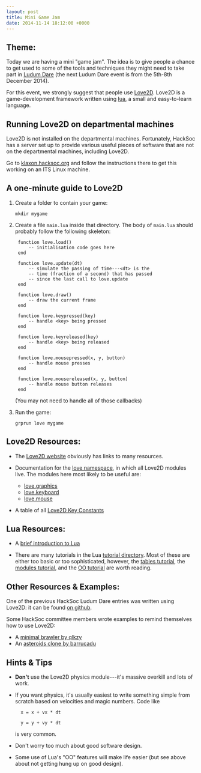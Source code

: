 ```yaml
---
layout: post
title: Mini Game Jam
date: 2014-11-14 18:12:00 +0000
---
```



## Theme: 



Today we are having a mini "game jam". The idea is to give people a
chance to get used to some of the tools and techniques they might need
to take part in [Ludum Dare][] (the next Ludum Dare event is from the 5th-8th December 2014).

For this event, we strongly suggest that people use [Love2D][]. Love2D is a game-development framework written using [lua][], a small and easy-to-learn language.


## Running Love2D on departmental machines

Love2D is not installed on the departmental machines. Fortunately, HackSoc has a server set up to provide various useful pieces of software that are not on the departmental machines, including Love2D.

Go to [klaxon.hacksoc.org][] and follow the instructions there to get this
working on an ITS Linux machine.

## A one-minute guide to Love2D

1. Create a folder to contain your game:

    `mkdir mygame`
    
2. Create a file `main.lua` inside that directory. The body of
   `main.lua` should probably follow the following skeleton:
   
        function love.load()
            -- initialisation code goes here
        end

        function love.update(dt)
            -- simulate the passing of time---<dt> is the
            -- time (fraction of a second) that has passed
            -- since the last call to love.update
        end

        function love.draw()
            -- draw the current frame
        end

        function love.keypressed(key)
            -- handle <key> being pressed
        end

        function love.keyreleased(key)
            -- handle <key> being released
        end
        
        function love.mousepressed(x, y, button)
            -- handle mouse presses
        end
        
        function love.mousereleased(x, y, button)
            -- handle mouse button releases
        end

   (You may not need to handle all of those callbacks)

3. Run the game:

    `grprun love mygame`

## Love2D Resources:

- The [Love2D website][Love2D] obviously has links to many resources.

- Documentation for the [love namespace][], in which all Love2D
  modules live. The modules here most likely to be useful are:
    + [love.graphics][]
    + [love.keyboard][]
    + [love.mouse][]

- A table of all [Love2D Key Constants][]

## Lua Resources:

- A [brief introduction to Lua][]

- There are many tutorials in the Lua [tutorial directory][]. Most of
  these are either too basic or too sophisticated, however, the
  [tables tutorial][], the [modules tutorial][], and the
  [OO tutorial][] are worth reading.

## Other Resources & Examples:

One of the previous HackSoc Ludum Dare entries was written using Love2D: it can be found [on github][LudumDare28].

Some HackSoc committee members wrote examples to remind themselves how to use Love2D:

- A [minimal brawler by qlkzy][]
- An [asteroids clone by barrucadu][]

## Hints & Tips

- **Don't** use the Love2D physics module---it's massive overkill and lots
  of work.
  
- If you want physics, it's usually easiest to write something simple
  from scratch based on velocities and magic numbers. Code like

        x = x + vx * dt
  
        y = y + vy * dt
  is very common.
  
- Don't worry too much about good software design.

- Some use of Lua's "OO" features will make life easier (but see above
  about not getting hung up on good design).




[Ludum Dare]: http://ludumdare.com/compo
[Love2D]: http://love2d.org
[lua]: http://lua.org
[LudumDare28]: http://github.com/HackSoc/LudumDare28
[Love2D Key Constants]: http://love2d.org/KeyConstant
[minimal brawler by qlkzy]: http://github.com/qlkzy/indestructible-pastry
[asteroids clone by barrucadu]: http://github.com/barrucadu/luasteroids
[klaxon.hacksoc.org]: http://klaxon.hacksoc.org
[love namespace]: http://love2d.org/wiki/love
[love.graphics]: http://love2d.org/wiki/love.graphics
[love.keyboard]: http://love2d.org/wiki/love.keyboard
[love.mouse]: http://love2d.org/wiki/love.mouse
[brief introduction to Lua]: http://awesome.naquadah.org/wiki/The_briefest_introduction_to_Lua
[tutorial directory]: http://lua-users.org/wiki/TutorialDirectory
[tables tutorial]: http://lua-users.org/wiki/TablesTutorial
[modules tutorial]: http://lua-users.org/wiki/ModulesTutorial
[OO tutorial]: http://lua-users.org/wiki/ObjectOrientationTutorial
